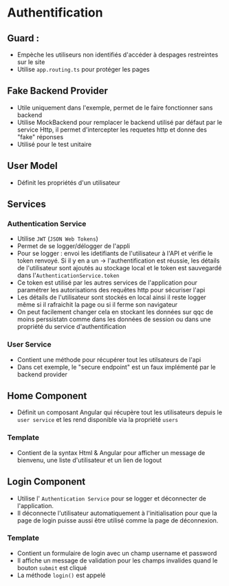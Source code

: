# Authentification

## Guard :

* Empèche les utiliseurs non identifiés d'accéder à despages restreintes sur le site
* Utilise `app.routing.ts` pour protéger les pages

## Fake Backend Provider

* Utile uniquement dans l'exemple, permet de le faire fonctionner sans backend
* Utilise MockBackend pour remplacer le backend utilisé par défaut par le service Http, il permet d'intercepter les requetes http et donne des "fake" réponses
* Utilisé pour le test unitaire

## User Model

* Définit les propriétés d'un utilisateur

## Services

### Authentication Service

* Utilise `JWT` (`JSON Web Tokens`)
* Permet de se logger/délogger de l'appli
* Pour se logger : envoi les idetifiants de l'utilisateur à l'API et vérifie le token renvoyé. Si il y en a un -> l'authentification est réussie, les détails de l'utilisateur sont ajoutés au stockage local et le token est sauvegardé dans l'`AuthenticationService.token`
* Ce token est utilisé par les autres services de l'application pour paramétrer les autorisations des requêtes http pour sécuriser l'api
* Les détails de l'utilisateur sont stockés en local ainsi il reste logger même si il rafraichit la page ou si il ferme son navigateur
* On peut facilement changer cela en stockant les données sur qqc de moins perssistatn comme dans les données de session ou dans une propriété du service d'authentification

### User Service

* Contient une méthode pour récupérer tout les utilsateurs de l'api
* Dans cet exemple, le "secure endpoint" est un faux implémenté par le backend provider

## Home Component

* Définit un composant Angular qui récupère tout les utilisateurs depuis le `user service` et les rend disponible via la propriété `users`

### Template

* Contient de la syntax Html & Angular pour afficher un message de bienvenu, une liste d'utilisateur et un lien de logout

## Login Component

* Utilise l' `Authentication Service` pour se logger et déconnecter de l'application.
* Il déconnecte l'utilisateur automatiquement à l'initialisation pour que la page de login puisse aussi être utilisé comme la page de déconnexion.

### Template

* Contient un formulaire de login avec un champ username et password
* Il affiche un message de validation pour les champs invalides quand le bouton `submit` est cliqué
* La méthode `login()` est appelé
